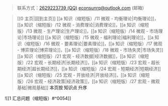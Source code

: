 > 联系方式：<a href="https://qm.qq.com/q/iA1sKuakak">2629223739 (QQ)</a> <a href="mailto:econsunrq@outlook.com">econsunrq@outlook.com (邮箱)</a>

> [[0 主页|回到主页]]
> [[a 知识（缩短版）/11 微观 - 均衡理论|均衡理论]]，[[a 知识（缩短版）/12 微观 - 消费理论|消费理论]]，[[a 知识（缩短版）/13 微观 - 生产理论|生产理论]]，[[a 知识（缩短版）/14 微观 - 市场理论|市场理论]]
> [[a 知识（缩短版）/15 微观 - 福利理论|福利理论]]，[[a 知识（缩短版）/16 微观 - 要素理论|要素理论]]，[[a 知识（缩短版）/17 微观 - 博弈理论|博弈理论]]，[[a 知识（缩短版）/18 微观 - 市场失灵|市场失灵]]
> [[a 知识（缩短版）/21 宏观 - 经济数据|经济数据]]，[[a 知识（缩短版）/22 宏观 - 长期经济|长期经济]]，[[a 知识（缩短版）/23 宏观 - 超长期经济|超长期经济]]，[[a 知识（缩短版）/24 宏观 - 短期经济|短期经济]]
> [[a 知识（缩短版）/25 宏观 - 开放经济|开放经济]]，[[a 知识（缩短版）/26 宏观 - 经济政策|经济政策]]，[[a 知识（缩短版）/27 宏观 - 微观基础|微观基础]]
> **本页按 知识点 升序**

![[1 汇总问题（缩短版）#^0054]]